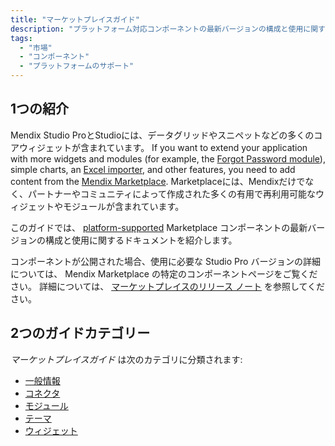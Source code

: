 ```yaml
---
title: "マーケットプレイスガイド"
description: "プラットフォーム対応コンポーネントの最新バージョンの構成と使用に関するドキュメントを提示します。"
tags:
  - "市場"
  - "コンポーネント"
  - "プラットフォームのサポート"
---
```


## 1つの紹介

Mendix Studio ProとStudioには、データグリッドやスニペットなどの多くのコアウィジェットが含まれています。 If you want to extend your application with more widgets and modules (for example, the [Forgot Password module](https://marketplace.mendix.com/link/component/1296/)), simple charts, an [Excel importer](https://marketplace.mendix.com/link/component/1296/), and other features, you need to add content from the [Mendix Marketplace](https://marketplace.mendix.com/). Marketplaceには、Mendixだけでなく、パートナーやコミュニティによって作成された多くの有用で再利用可能なウィジェットやモジュールが含まれています。

このガイドでは、 [platform-supported](/appstore/general/app-store-content-support#category) Marketplace コンポーネントの最新バージョンの構成と使用に関するドキュメントを紹介します。

コンポーネントが公開された場合、使用に必要な Studio Pro バージョンの詳細については、 Mendix Marketplace の特定のコンポーネントページをご覧ください。 詳細については、 [マーケットプレイスのリリース ノート](/releasenotes/app-store/) を参照してください。

## 2つのガイドカテゴリー

*マーケットプレイスガイド* は次のカテゴリに分類されます:

* [一般情報](general/)
* [コネクタ](connectors/)
* [モジュール](modules/)
* [テーマ](themes/)
* [ウィジェット](widgets/)


